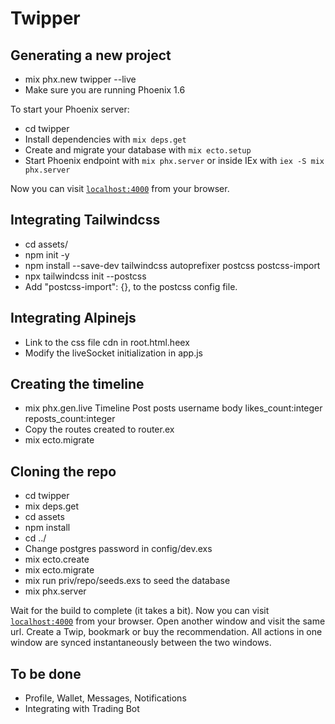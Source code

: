 # Twipper

## Generating a new project

- mix phx.new twipper --live
- Make sure you are running Phoenix 1.6

To start your Phoenix server:

- cd twipper
- Install dependencies with `mix deps.get`
- Create and migrate your database with `mix ecto.setup`
- Start Phoenix endpoint with `mix phx.server` or inside IEx with `iex -S mix phx.server`

Now you can visit [`localhost:4000`](http://localhost:4000) from your browser.

## Integrating Tailwindcss

- cd assets/
- npm init -y
- npm install --save-dev tailwindcss autoprefixer postcss postcss-import
- npx tailwindcss init --postcss
- Add "postcss-import": {}, to the postcss config file.

## Integrating Alpinejs

- Link to the css file cdn in root.html.heex
- Modify the liveSocket initialization in app.js

## Creating the timeline

- mix phx.gen.live Timeline Post posts username body likes_count:integer reposts_count:integer
- Copy the routes created to router.ex
- mix ecto.migrate

## Cloning the repo

- cd twipper
- mix deps.get
- cd assets
- npm install
- cd ../
- Change postgres password in config/dev.exs
- mix ecto.create
- mix ecto.migrate
- mix run priv/repo/seeds.exs to seed the database
- mix phx.server

Wait for the build to complete (it takes a bit). Now you can visit [`localhost:4000`](http://localhost:4000/posts) from your browser.
Open another window and visit the same url.
Create a Twip, bookmark or buy the recommendation.
All actions in one window are synced instantaneously between the two windows.

## To be done

- Profile, Wallet, Messages, Notifications
- Integrating with Trading Bot
